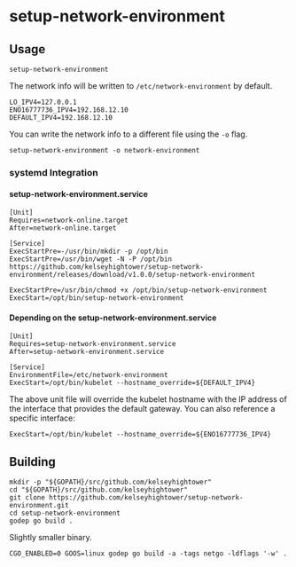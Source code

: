 # setup-network-environment

## Usage

```
setup-network-environment
```

The network info will be written to `/etc/network-environment` by default.

```
LO_IPV4=127.0.0.1
ENO16777736_IPV4=192.168.12.10
DEFAULT_IPV4=192.168.12.10
```

You can write the network info to a different file using the `-o` flag.

```
setup-network-environment -o network-environment
```

### systemd Integration


#### setup-network-environment.service

```
[Unit]
Requires=network-online.target
After=network-online.target

[Service]
ExecStartPre=-/usr/bin/mkdir -p /opt/bin
ExecStartPre=/usr/bin/wget -N -P /opt/bin https://github.com/kelseyhightower/setup-network-environment/releases/download/v1.0.0/setup-network-environment

ExecStartPre=/usr/bin/chmod +x /opt/bin/setup-network-environment
ExecStart=/opt/bin/setup-network-environment
```

#### Depending on the setup-network-environment.service

```
[Unit]
Requires=setup-network-environment.service
After=setup-network-environment.service

[Service]
EnvironmentFile=/etc/network-environment
ExecStart=/opt/bin/kubelet --hostname_override=${DEFAULT_IPV4}
```

The above unit file will override the kubelet hostname with the IP address of the interface that provides the default gateway. You can also reference a specific interface:

```
ExecStart=/opt/bin/kubelet --hostname_override=${ENO16777736_IPV4}
```

## Building

```
mkdir -p "${GOPATH}/src/github.com/kelseyhightower"
cd "${GOPATH}/src/github.com/kelseyhightower"
git clone https://github.com/kelseyhightower/setup-network-environment.git
cd setup-network-environment
godep go build .
```

Slightly smaller binary.

```
CGO_ENABLED=0 GOOS=linux godep go build -a -tags netgo -ldflags '-w' .
```
